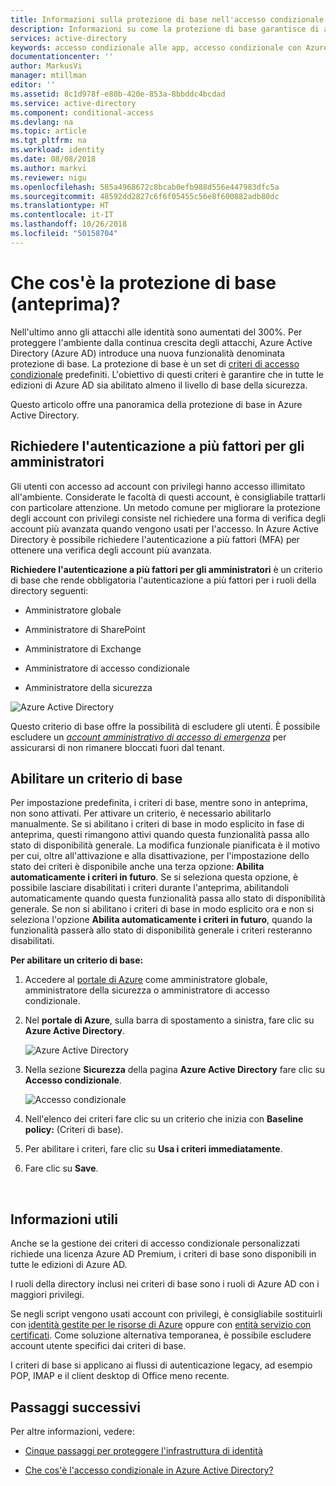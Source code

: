 ```yaml
---
title: Informazioni sulla protezione di base nell'accesso condizionale di Azure Active Directory - Anteprima | Microsoft Docs
description: Informazioni su come la protezione di base garantisce di avere almeno il livello di base della sicurezza abilitato nell'ambiente di Azure Active Directory.
services: active-directory
keywords: accesso condizionale alle app, accesso condizionale con Azure AD, accesso sicuro alle risorse aziendali, criteri di accesso condizionale
documentationcenter: ''
author: MarkusVi
manager: mtillman
editor: ''
ms.assetid: 8c1d978f-e80b-420e-853a-8bbddc4bcdad
ms.service: active-directory
ms.component: conditional-access
ms.devlang: na
ms.topic: article
ms.tgt_pltfrm: na
ms.workload: identity
ms.date: 08/08/2018
ms.author: markvi
ms.reviewer: nigu
ms.openlocfilehash: 585a4968672c8bcab0efb988d556e447983dfc5a
ms.sourcegitcommit: 48592dd2827c6f6f05455c56e8f600882adb80dc
ms.translationtype: HT
ms.contentlocale: it-IT
ms.lasthandoff: 10/26/2018
ms.locfileid: "50158704"
---
```

# <a name="what-is-baseline-protection-preview"></a>Che cos'è la protezione di base (anteprima)?  

Nell'ultimo anno gli attacchi alle identità sono aumentati del 300%. Per proteggere l'ambiente dalla continua crescita degli attacchi, Azure Active Directory (Azure AD) introduce una nuova funzionalità denominata protezione di base. La protezione di base è un set di [criteri di accesso condizionale](../active-directory-conditional-access-azure-portal.md) predefiniti. L'obiettivo di questi criteri è garantire che in tutte le edizioni di Azure AD sia abilitato almeno il livello di base della sicurezza. 

Questo articolo offre una panoramica della protezione di base in Azure Active Directory.


 
## <a name="require-mfa-for-admins"></a>Richiedere l'autenticazione a più fattori per gli amministratori

Gli utenti con accesso ad account con privilegi hanno accesso illimitato all'ambiente. Considerate le facoltà di questi account, è consigliabile trattarli con particolare attenzione. Un metodo comune per migliorare la protezione degli account con privilegi consiste nel richiedere una forma di verifica degli account più avanzata quando vengono usati per l'accesso. In Azure Active Directory è possibile richiedere l'autenticazione a più fattori (MFA) per ottenere una verifica degli account più avanzata.  

**Richiedere l'autenticazione a più fattori per gli amministratori** è un criterio di base che rende obbligatoria l'autenticazione a più fattori per i ruoli della directory seguenti: 

- Amministratore globale  

- Amministratore di SharePoint  

- Amministratore di Exchange  

- Amministratore di accesso condizionale  

- Amministratore della sicurezza  


![Azure Active Directory](./media/baseline-protection/01.png)

Questo criterio di base offre la possibilità di escludere gli utenti. È possibile escludere un *[account amministrativo di accesso di emergenza](../users-groups-roles/directory-emergency-access.md)* per assicurarsi di non rimanere bloccati fuori dal tenant.


## <a name="enable-a-baseline-policy"></a>Abilitare un criterio di base 

Per impostazione predefinita, i criteri di base, mentre sono in anteprima, non sono attivati. Per attivare un criterio, è necessario abilitarlo manualmente. Se si abilitano i criteri di base in modo esplicito in fase di anteprima, questi rimangono attivi quando questa funzionalità passa allo stato di disponibilità generale. La modifica funzionale pianificata è il motivo per cui, oltre all'attivazione e alla disattivazione, per l'impostazione dello stato dei criteri è disponibile anche una terza opzione: **Abilita automaticamente i criteri in futuro**. Se si seleziona questa opzione, è possibile lasciare disabilitati i criteri durante l'anteprima, abilitandoli automaticamente quando questa funzionalità passa allo stato di disponibilità generale. Se non si abilitano i criteri di base in modo esplicito ora e non si seleziona l'opzione **Abilita automaticamente i criteri in futuro**, quando la funzionalità passerà allo stato di disponibilità generale i criteri resteranno disabilitati.


**Per abilitare un criterio di base:**  

1. Accedere al [portale di Azure](https://portal.azure.com) come amministratore globale, amministratore della sicurezza o amministratore di accesso condizionale.

2. Nel **portale di Azure**, sulla barra di spostamento a sinistra, fare clic su **Azure Active Directory**.

    ![Azure Active Directory](./media/baseline-protection/02.png)

3. Nella sezione **Sicurezza** della pagina **Azure Active Directory** fare clic su **Accesso condizionale**.

    ![Accesso condizionale](./media/baseline-protection/05.png)

4. Nell'elenco dei criteri fare clic su un criterio che inizia con **Baseline policy:** (Criteri di base). 

5. Per abilitare i criteri, fare clic su **Usa i criteri immediatamente**.

6. Fare clic su **Save**. 
 
  
 

## <a name="what-you-should-know"></a>Informazioni utili 

Anche se la gestione dei criteri di accesso condizionale personalizzati richiede una licenza Azure AD Premium, i criteri di base sono disponibili in tutte le edizioni di Azure AD.     

I ruoli della directory inclusi nei criteri di base sono i ruoli di Azure AD con i maggiori privilegi. 

Se negli script vengono usati account con privilegi, è consigliabile sostituirli con [identità gestite per le risorse di Azure](../managed-identities-azure-resources/overview.md) oppure con [entità servizio con certificati](../develop/howto-authenticate-service-principal-powershell.md). Come soluzione alternativa temporanea, è possibile escludere account utente specifici dai criteri di base. 

I criteri di base si applicano ai flussi di autenticazione legacy, ad esempio POP, IMAP e il client desktop di Office meno recente. 




## <a name="next-steps"></a>Passaggi successivi

Per altre informazioni, vedere:

- [Cinque passaggi per proteggere l'infrastruttura di identità](https://docs.microsoft.com/azure/security/azure-ad-secure-steps)

- [Che cos'è l'accesso condizionale in Azure Active Directory?](overview.md) 

